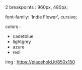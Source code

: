 2 breakpoints : 960px, 480px;

font-family: 'Indie Flower', cursive;

colors :

- cadetblue
- lightgrey
- azure
- red

img : https://placehold.it/850x150
